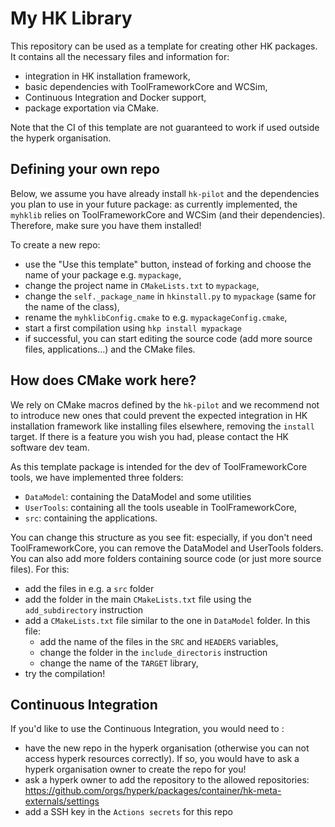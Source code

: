 # My HK Library

This repository can be used as a template for creating other HK packages.
It contains all the necessary files and information for:
- integration in HK installation framework,
- basic dependencies with ToolFrameworkCore and WCSim,
- Continuous Integration and Docker support,
- package exportation via CMake.

Note that the CI of this template are not guaranteed to work if used outside the hyperk organisation.

## Defining your own repo

Below, we assume you have already install ``hk-pilot`` and the dependencies you plan to use in your future package:
as currently implemented, the ``myhklib`` relies on ToolFrameworkCore and WCSim (and their dependencies).
Therefore, make sure you have them installed!

To create a new repo:
- use the "Use this template" button, instead of forking and choose the name of your package e.g. `mypackage`,
- change the project name in ``CMakeLists.txt`` to `mypackage`,
- change the `self._package_name` in ``hkinstall.py`` to `mypackage` (same for the name of the class),
- rename the `myhklibConfig.cmake` to e.g. `mypackageConfig.cmake`,
- start a first compilation using ``hkp install mypackage``
- if successful, you can start editing the source code (add more source files, applications...) and the CMake files.

## How does CMake work here?

We rely on CMake macros defined by the `hk-pilot` and we recommend not to introduce new ones that could prevent the expected integration in HK installation framework like installing files elsewhere, removing the `install` target.
If there is a feature you wish you had, please contact the HK software dev team.

As this template package is intended for the dev of ToolFrameworkCore tools, we have implemented three folders:
- `DataModel`: containing the DataModel and some utilities
- `UserTools`: containing all the tools useable in ToolFrameworkCore,
- `src`: containing the applications.

You can change this structure as you see fit: especially, if you don't need ToolFrameworkCore, you can remove the DataModel and UserTools folders.
You can also add more folders containing source code (or just more source files). 
For this:
- add the files in e.g. a `src` folder
- add the folder in the main ``CMakeLists.txt`` file using the `add_subdirectory` instruction
- add a `CMakeLists.txt` file similar to the one in `DataModel` folder. In this file:
  - add the name of the files in the `SRC` and `HEADERS` variables,
  - change the folder in the `include_directoris` instruction
  - change the name of the ``TARGET`` library,
- try the compilation!

## Continuous Integration

If you'd like to use the Continuous Integration, you would need to :
- have the new repo in the hyperk organisation (otherwise you can not access hyperk resources correctly). If so, you would have to ask a hyperk organisation owner to create the repo for you!
- ask a hyperk owner to add the repository to the allowed repositories: https://github.com/orgs/hyperk/packages/container/hk-meta-externals/settings
- add a SSH key in the `Actions secrets` for this repo